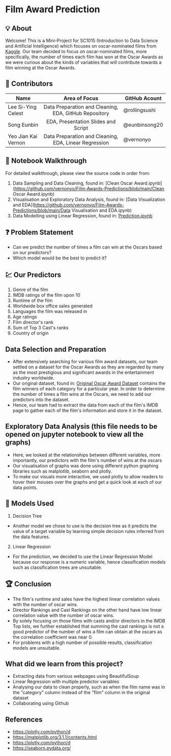 # Film Award Prediction

## 💡 About

Welcome! This is a Mini-Project for SC1015 (Introduction to Data Science and Artificial Intelligence) which focuses on oscar-nominated films from [Kaggle](https://www.kaggle.com/datasets/unanimad/the-oscar-award). Our team decided to focus on oscar-nominated films, more specifically, the number of times each film has won at the Oscar Awards as we were curious about the kinds of variables that will contribute towards a film winning at the Oscar Awards.
  
## 🧠 Contributors

| Name              |                     Area of Focus                     |GitHub Acount|
|---|:---:|---|
| Lee Si-Ying Celest|        Data Preparation and Cleaning, EDA, GitHub Repository        |@rollingsushi|
| Song Eunbin  |     EDA, Presentation Slides and Script     |@eunbinsong20|
| Yeo Jian Kai Vernon |       Data Preparation and Cleaning, EDA, Linear Regression        |@vernonyo|

## 🏃 Notebook Walkthrough
For detailed walkthrough, please view the source code in order from:

1. Data Sampling and Data Cleaning, found in: [Clean Oscar Award.ipynb](https://github.com/vernonyo/Film-Awards-Predictions/blob/main/Clean Oscar Award.ipynb)
2. Visualisation and Exploratory Data Analysis, found in: [Data Visualization and EDA](https://github.com/vernonyo/Film-Awards-Predictions/blob/main/Data Visualisation and EDA.ipynb)
3. Data Modelling using Linear Regression, found in: [Prediction.ipynb](https://github.com/vernonyo/Film-Awards-Predictions/blob/main/Prediction.ipynb)

## ❓ Problem Statement

- Can we predict the number of times a film can win at the Oscars based on our predictors?
- Which model would be the best to predict it?

## 💹 Our Predictors
1. Genre of the film
2. IMDB ratings of the film upon 10
3. Runtime of the film
4. Worldwide box office sales generated
5. Languages the film was released in
6. Age ratings
7. Film director's rank
8. Sum of Top 3 Cast's ranks
9. Country of origin

## Data Selection and Preparation
- After extensively searching for various film award datasets, our team settled on a dataset for the Oscar Awards as they are regarded by many as the most prestigious and significant awards in the entertainment industry worldwide. 
- Our original dataset, found in: [Original Oscar Award Dataset](https://github.com/vernonyo/Film-Awards-Predictions/blob/main/datasets/original/the_oscar_award.csv) contains the film winners of each category for a particular year. In order to determine the number of times a film wins at the Oscars, we need to add our predictors into the dataset.
- Hence, our team had to extract the data from each of the film's IMDB page to gather each of the film's information and store it in the dataset.

## Exploratory Data Analysis (this file needs to be opened on jupyter notebook to view all the graphs)
- Here, we looked at the relationships between different variables, more importantly, our predictors with the film's number of wins at the oscars
- Our visualisation of graphs was done using different python graphing libraries such as matplotlib, seaborn and plotly.
- To make our visuals more interactive, we used plotly to allow readers to hover their mouses over the graphs and get a quick look at each of our data points.

## 🤖 Models Used
1. Decision Tree
- Another model we chose to use is the decision tree as it predicts the value of a target variable by learning simple decision rules inferred from the data features.
2. Linear Regression
- For the prediction, we decided to use the Linear Regression Model because our response is a numeric variable, hence classification models such as classification trees are unsuitable.

## 🏆 Conclusion
- The film's runtime and sales have the highest linear correlation values with the number of oscar wins.
- Director Rankings and Cast Rankings on the other hand have low linear correlation value with the number of oscar wins.
- By solely focusing on those films with casts and/or directors in the IMDB Top lists, we further established that summing the cast rankings is not a good predictor of the number of wins a film can obtain at the oscars as the correlation coefficient was near 0.
- For problems with a high number of possible results, classification models are unsuitable.

## What did we learn from this project?
- Extracting data from various webpages using BeautifulSoup
- Linear Regression with multiple predictor variables
- Analysing our data to clean properly, such as when the film name was in the "category" column instead of the "film" column in the original dataset
- Collaborating using Github


## References
- <https://plotly.com/python/d>
- <https://matplotlib.org/3.1.1/contents.html>
- <https://plotly.com/python/d>
- <https://seaborn.pydata.org/>


